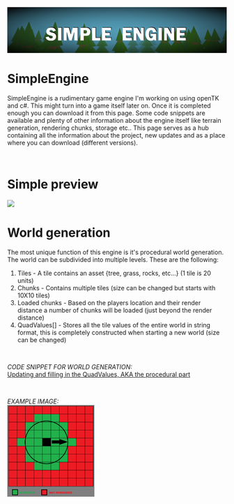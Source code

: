 <img src="https://github.com/TobiasSpilker/SimpleEngine/blob/main/Images/Layout/Banner.png">

# SimpleEngine
SimpleEngine is a rudimentary game engine I'm working on using openTK and c#. This might turn into a game itself later on. Once it is completed enough you can download it from this page. Some code snippets are available and plenty of other information about the engine itself like terrain generation, rendering chunks, storage etc.. This page serves as a hub containing all the information about the project, new updates and as a place where you can download (different versions).

<br />

# Simple preview
<img src="https://github.com/TobiasSpilker/SimpleEngine/blob/main/Images/Layout/Preview_GIF.gif">

<br />

# World generation
The most unique function of this engine is it's procedural world generation. The world can be subdivided into multiple levels. These are the following:
1. Tiles - A tile contains an asset {tree, grass, rocks, etc...} (1 tile is 20 units)
2. Chunks - Contains multiple tiles (size can be changed but starts with 10X10 tiles)
3. Loaded chunks - Based on the players location and their render distance a number of chunks will be loaded (just beyond the render distance)
4. QuadValues[] - Stores all the tile values of the entire world in string format, this is completely constructed when starting a new world (size can be changed)

<br />

_CODE SNIPPET FOR WORLD GENERATION:_ <br />
[Updating and filling in the QuadValues, AKA the procedural part](https://github.com/TobiasSpilker/SimpleEngine/blob/main/Code%20Snippets/WorldGeneration/QuadValues.cs)

<br />

_EXAMPLE IMAGE:_ <br />
<img src="https://github.com/TobiasSpilker/SimpleEngine/blob/main/Images/Layout/ChunkExample.png" width="200">
